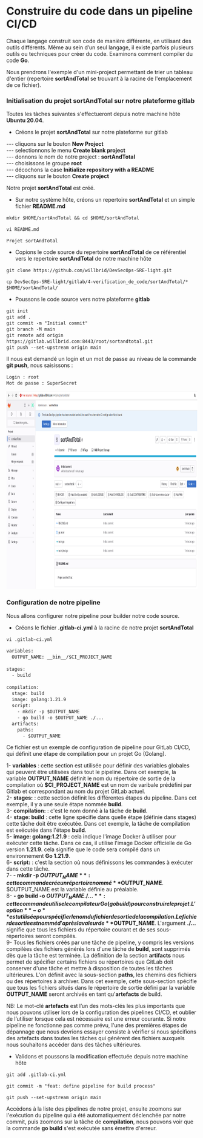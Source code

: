 # Construire du code dans un pipeline CI/CD

Chaque langage construit son code de manière différente, en utilisant des outils différents. Même au sein d’un seul langage, il existe parfois plusieurs outils ou techniques pour créer du code. Examinons comment compiler du code **Go**.

Nous prendrons l'exemple d'un mini-project permettant de trier un tableau d'entier (repertoire **sortAndTotal** se trouvant à la racine de l'emplacement de ce fichier).

### Initialisation du projet sortAndTotal sur notre plateforme gitlab

Toutes les tâches suivantes s'effectueront depuis notre machine hôte **Ubuntu 20.04**.

- Créons le projet **sortAndTotal** sur notre plateforme sur gitlab

--- cliquons sur le bouton **New Project** <br>
--- selectionnons le menu **Create blank project** <br>
--- donnons le nom de notre project : **sortAndTotal** <br>
--- choisissons le groupe **root** <br>
--- décochons la case **Initialize repository with a README** <br>
---  cliquons sur le bouton **Create project**

Notre projet **sortAndTotal** est créé.

- Sur notre système hôte, créons un repertoire **sortAndTotal** et un simple fichier **README.md**

```
mkdir $HOME/sortAndTotal && cd $HOME/sortAndTotal
```

```
vi README.md
```

```
Projet sortAndTotal
```

- Copions le code source du repertoire **sortAndTotal** de ce référentiel vers le repertoire **sortAndTotal** de notre machine hôte

```
git clone https://github.com/willbrid/DevSecOps-SRE-light.git
```

```
cp DevSecOps-SRE-light/gitlab/4-verification_de_code/sortAndTotal/* $HOME/sortAndTotal/
```

- Poussons le code source vers notre plateforme **gitlab**

```
git init
git add .
git commit -m "Initial commit"
git branch -M main
git remote add origin https://gitlab.willbrid.com:8443/root/sortandtotal.git
git push --set-upstream origin main
```

Il nous est demandé un login et un mot de passe au niveau de la commande **git push**, nous saisissons :

```
Login : root
Mot de passe : SuperSecret
```

<p align="center">
<img src="../images/init-gitlab-project.png" alt="init-gitlab-project.png" width="620" height="520" />
</p>


### Configuration de notre pipeline

Nous allons configurer notre pipeline pour builder notre code source.

- Créons le fichier **.gitlab-ci.yml** à la racine de notre projet **sortAndTotal**

```
vi .gitlab-ci.yml
```

```
variables:
  OUTPUT_NAME: __bin__/$CI_PROJECT_NAME

stages:
  - build

compilation:
  stage: build
  image: golang:1.21.9
  script:
    - mkdir -p $OUTPUT_NAME
    - go build -o $OUTPUT_NAME ./...
  artifacts:
    paths:
      - $OUTPUT_NAME
```

Ce fichier est un exemple de configuration de pipeline pour GitLab CI/CD, qui définit une étape de compilation pour un projet Go (Golang).

1- **variables** : cette section est utilisée pour définir des variables globales qui peuvent être utilisées dans tout le pipeline. Dans cet exemple, la variable **OUTPUT_NAME** définit le nom du répertoire de sortie de la compilation où **$CI_PROJECT_NAME** est un nom de varibale prédéfini par Gitlab et correspondant au nom du projet GitLab actuel. <br>
2- **stages:** : cette section définit les différentes étapes du pipeline. Dans cet exemple, il y a une seule étape nommée **build**. <br>
3- **compilation:** : c'est le nom donné à la tâche de **build**. <br>
4- **stage: build** : cette ligne spécifie dans quelle étape (définie dans stages) cette tâche doit être exécutée. Dans cet exemple, la tâche de compilation est exécutée dans l'étape **build**. <br>
5- **image: golang:1.21.9** : cela indique l'image Docker à utiliser pour exécuter cette tâche. Dans ce cas, il utilise l'image Docker officielle de Go version **1.21.9**. cela signifie que le code sera compilé dans un environnement **Go 1.21.9**. <br>
6- **script:** : c'est la section où nous définissons les commandes à exécuter dans cette tâche. <br>
7- **- mkdir -p $OUTPUT_NAME** : cette commande crée un répertoire nommé **$OUTPUT_NAME**. $OUTPUT_NAME est la variable définie au préalable. <br>
8- **- go build -o $OUTPUT_NAME ./...** : cette commande utilise le compilateur Go (go build) pour construire le projet. L'option **-o** est utilisée pour spécifier le nom du fichier de sortie de la compilation. Le fichier de sortie est nommé d'après la valeur de **$OUTPUT_NAME**. L'argument **./...** signifie que tous les fichiers du répertoire courant et de ses sous-répertoires seront compilés. <br>
9- Tous les fichiers créés par une tâche de pipeline, y compris les versions compilées des fichiers générés lors d'une tâche de **build**, sont supprimés dès que la tâche est terminée. La définition de la section **artifacts** nous permet de spécifier certains fichiers ou répertoires que GitLab doit conserver d'une tâche et mettre à disposition de toutes les tâches ultérieures. L'on définit avec la sous-section **paths**, les chemins des fichiers ou des répertoires à archiver. Dans cet exemple, cette sous-section spécifie que tous les fichiers situés dans le répertoire de sortie défini par la variable **OUTPUT_NAME** seront archivés en tant qu'**artefacts** de build.

NB: Le mot-clé **artefacts** est l’un des mots-clés les plus importants que nous pouvons utiliser lors de la configuration des pipelines CI/CD, et oublier de l’utiliser lorsque cela est nécessaire est une erreur courante. Si notre pipeline ne fonctionne pas comme prévu, l'une des premières étapes de dépannage que nous devrions essayer consiste à vérifier si nous spécifions des artefacts dans toutes les tâches qui génèrent des fichiers auxquels nous souhaitons accéder dans des tâches ultérieures.

- Validons et poussons la modification effectuée depuis notre machine hôte

```
git add .gitlab-ci.yml
```

```
git commit -m "feat: define pipeline for build process"
```

```
git push --set-upstream origin main
```

Accédons à la liste des pipelines de notre projet, ensuite zoomons sur l'exécution du pipeline qui a été automatiquement déclenchée par notre commit, puis zoomons sur la tâche de **compilation**, nous pouvons voir que la commande **go build** s'est exécutée sans émettre d'erreur.